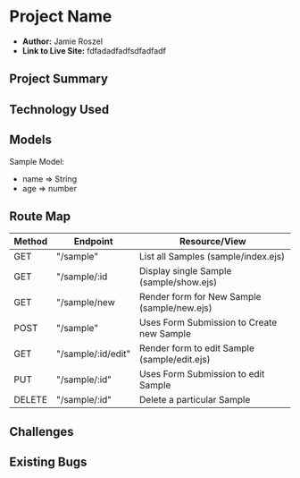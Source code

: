 # Project Name

- **Author:** Jamie Roszel
- **Link to Live Site:** fdfadadfadfsdfadfadf


## Project Summary



## Technology Used


## Models

Sample Model:
 - name => String
 - age => number


## Route Map

| Method | Endpoint | Resource/View |
|--------|----------|---------------|
|GET| "/sample" | List all Samples (sample/index.ejs) |
|GET| "/sample/:id | Display single Sample (sample/show.ejs)|
|GET| "/sample/new | Render form for New Sample (sample/new.ejs)|
|POST| "/sample" | Uses Form Submission to Create new Sample |
|GET| "/sample/:id/edit" | Render form to edit Sample (sample/edit.ejs)|
|PUT| "/sample/:id" | Uses Form Submission to edit Sample |
|DELETE| "/sample/:id" | Delete a particular Sample |


## Challenges


## Existing Bugs